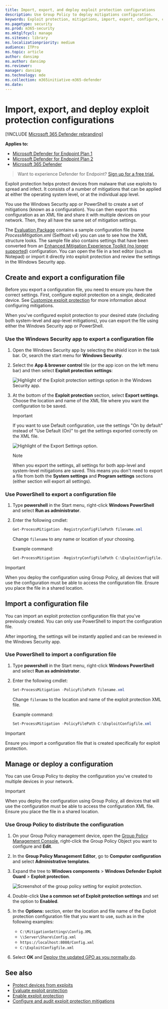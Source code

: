 ```yaml
---
title: Import, export, and deploy exploit protection configurations
description: Use Group Policy to deploy mitigations configuration.
keywords: Exploit protection, mitigations, import, export, configure, convert, conversion, deploy, install
ms.pagetype: security
ms.prod: m365-security
ms.mktglfcycl: manage
ms.sitesec: library
ms.localizationpriority: medium
audience: ITPro
ms.topic: article
author: dansimp
ms.author: dansimp
ms.reviewer: 
manager: dansimp
ms.technology: mde
ms.collection: m365initiative-m365-defender
ms.date:
---
```


# Import, export, and deploy exploit protection configurations

[!INCLUDE [Microsoft 365 Defender rebranding](../../includes/microsoft-defender.md)]


**Applies to:**
- [Microsoft Defender for Endpoint Plan 1](https://go.microsoft.com/fwlink/p/?linkid=2154037)
- [Microsoft Defender for Endpoint Plan 2](https://go.microsoft.com/fwlink/p/?linkid=2154037)
- [Microsoft 365 Defender](https://go.microsoft.com/fwlink/?linkid=2118804)

> Want to experience Defender for Endpoint? [Sign up for a free trial.](https://signup.microsoft.com/create-account/signup?products=7f379fee-c4f9-4278-b0a1-e4c8c2fcdf7e&ru=https://aka.ms/MDEp2OpenTrial?ocid=docs-wdatp-exposedapis-abovefoldlink)

Exploit protection helps protect devices from malware that use exploits to spread and infect. It consists of a number of mitigations that can be applied at either the operating system level, or at the individual app level.

You use the Windows Security app or PowerShell to create a set of mitigations (known as a configuration). You can then export this configuration as an XML file and share it with multiple devices on your network. Then, they all have the same set of mitigation settings.

The [Evaluation Package](https://demo.wd.microsoft.com/Page/EP) contains a sample configuration file (name *ProcessMitigation.xml* (Selfhost v4) you can use to see how the XML structure looks. The sample file also contains settings that have been converted from an [Enhanced Mitigation Experience Toolkit (no longer supported)](https://support.microsoft.com/help/2458544/the-enhanced-mitigation-experience-toolkit) configuration. You can open the file in a text editor (such as Notepad) or import it directly into exploit protection and review the settings in the Windows Security app.

## Create and export a configuration file

Before you export a configuration file, you need to ensure you have the correct settings. First, configure exploit protection on a single, dedicated device. See [Customize exploit protection](customize-exploit-protection.md) for more information about configuring mitigations.

When you've configured exploit protection to your desired state (including both system-level and app-level mitigations), you can export the file using either the Windows Security app or PowerShell.

### Use the Windows Security app to export a configuration file

1. Open the Windows Security app by selecting the shield icon in the task bar. Or, search the start menu for **Windows Security**.

2. Select the **App & browser control** tile (or the app icon on the left menu bar) and then select **Exploit protection settings**:

    ![Highlight of the Exploit protection settings option in the Windows Security app.](../../media/wdsc-exp-prot.png)

3. At the bottom of the **Exploit protection** section, select **Export settings**. Choose the location and name of the XML file where you want the configuration to be saved.

    > [!IMPORTANT]
    > If you want to use Default configuration, use the settings "On by default" instead of "Use Default (On)" to get the settings exported correctly on the XML file.

    ![Highlight of the Export Settings option.](../../media/wdsc-exp-prot-export.png)

    > [!NOTE]
    > When you export the settings, all settings for both app-level and system-level mitigations are saved. This means you don't need to export a file from both the **System settings** and **Program settings** sections (either section will export all settings).

### Use PowerShell to export a configuration file

1. Type **powershell** in the Start menu, right-click **Windows PowerShell** and select **Run as administrator**.
2. Enter the following cmdlet:

    ```PowerShell
    Get-ProcessMitigation -RegistryConfigFilePath filename.xml
    ```

    Change `filename` to any name or location of your choosing.

    Example command:

    ```powershell
    Get-ProcessMitigation -RegistryConfigFilePath C:\ExploitConfigfile.xml
    ```

> [!IMPORTANT]
> When you deploy the configuration using Group Policy, all devices that will use the configuration must be able to access the configuration file. Ensure you place the file in a shared location.

## Import a configuration file

You can import an exploit protection configuration file that you've previously created. You can only use PowerShell to import the configuration file.

After importing, the settings will be instantly applied and can be reviewed in the Windows Security app.

### Use PowerShell to import a configuration file

1. Type **powershell** in the Start menu, right-click **Windows PowerShell** and select **Run as administrator**.
2. Enter the following cmdlet:

    ```PowerShell
    Set-ProcessMitigation -PolicyFilePath filename.xml
    ```

    Change `filename` to the location and name of the exploit protection XML file.

    Example command:

    ```powershell
    Set-ProcessMitigation -PolicyFilePath C:\ExploitConfigfile.xml
    ```

> [!IMPORTANT]
> Ensure you import a configuration file that is created specifically for exploit protection.

## Manage or deploy a configuration

You can use Group Policy to deploy the configuration you've created to multiple devices in your network.

> [!IMPORTANT]
> When you deploy the configuration using Group Policy, all devices that will use the configuration must be able to access the configuration XML file. Ensure you place the file in a shared location.

### Use Group Policy to distribute the configuration

1. On your Group Policy management device, open the [Group Policy Management Console](/previous-versions/windows/desktop/gpmc/group-policy-management-console-portal), right-click the Group Policy Object you want to configure and **Edit**.

2. In the **Group Policy Management Editor**, go to **Computer configuration** and select **Administrative templates**.

3. Expand the tree to **Windows components** \> **Windows Defender Exploit Guard** \> **Exploit protection**.

    ![Screenshot of the group policy setting for exploit protection.](../../media/exp-prot-gp.png)

4. Double-click **Use a common set of Exploit protection settings** and set the option to **Enabled**.

5. In the **Options:** section, enter the location and file name of the Exploit protection configuration file that you want to use, such as in the following examples:

    - `C:\MitigationSettings\Config.XML`
    - `\\Server\Share\Config.xml`
    - `https://localhost:8080/Config.xml`
    - `C:\ExploitConfigfile.xml`

6. Select **OK** and [Deploy the updated GPO as you normally do](/windows/win32/srvnodes/group-policy).

## See also

- [Protect devices from exploits](exploit-protection.md)
- [Evaluate exploit protection](evaluate-exploit-protection.md)
- [Enable exploit protection](enable-exploit-protection.md)
- [Configure and audit exploit protection mitigations](customize-exploit-protection.md)
